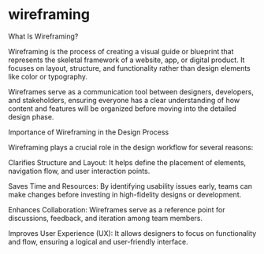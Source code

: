 # wireframing

What Is Wireframing?

Wireframing is the process of creating a visual guide or blueprint that represents the skeletal framework of a website, app, or digital product. It focuses on layout, structure, and functionality rather than design elements like color or typography.

Wireframes serve as a communication tool between designers, developers, and stakeholders, ensuring everyone has a clear understanding of how content and features will be organized before moving into the detailed design phase.

Importance of Wireframing in the Design Process

Wireframing plays a crucial role in the design workflow for several reasons:

Clarifies Structure and Layout: It helps define the placement of elements, navigation flow, and user interaction points.

Saves Time and Resources: By identifying usability issues early, teams can make changes before investing in high-fidelity designs or development.

Enhances Collaboration: Wireframes serve as a reference point for discussions, feedback, and iteration among team members.

Improves User Experience (UX): It allows designers to focus on functionality and flow, ensuring a logical and user-friendly interface.

